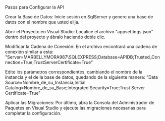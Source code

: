 Pasos para Configurar la API

Crear la Base de Datos:
  Inicie sesión en SqlServer y genere una base de datos con el nombre que usted elija.

Abrir el Proyecto en Visual Studio:
  Localice el archivo "appsettings.json" dentro del proyecto y ábralo haciendo doble clic.

Modificar la Cadena de Conexión:
  En el archivo encontrará una cadena de conexión similar a esta:
    "Server=MARBELLYMORA987\\SQLEXPRESS;Database=APIDB;Trusted_Connection=True;TrustServerCertificate=True"
    
  Edite los parámetros correspondientes, cambiando el nombre de la instancia y el de la base de datos, quedando de la siguiente manera:
    "Data Source=Nombre_de_su_Instancia;Initial Catalog=Nombre_de_su_Base;Integrated Security=True;Trust Server Certificate=True"

Aplicar las Migraciones:
  Por último, abra la Consola del Administrador de Paquetes en Visual Studio y ejecute las migraciones necesarias para completar la configuración.
